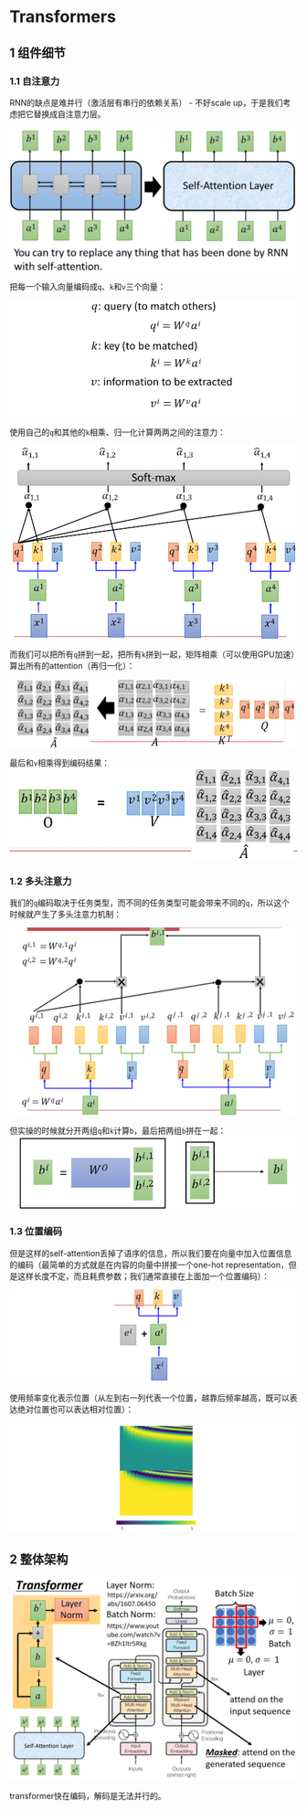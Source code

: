 # Transformers

## 1 组件细节

### 1.1 自注意力

RNN的缺点是难并行（激活层有串行的依赖关系） - 不好scale up，于是我们考虑把它替换成自注意力层。

![image-20250411143310241](./Transformer.assets/image-20250411143310241.png)

把每一个输入向量编码成`q`、`k`和`v`三个向量：

![image-20250411143941153](./Transformer.assets/image-20250411143941153.png)

使用自己的`q`和其他的`k`相乘、归一化计算两两之间的注意力：

![image-20250411143915454](./Transformer.assets/image-20250411143915454.png)

而我们可以把所有`q`拼到一起，把所有`k`拼到一起，矩阵相乘（可以使用GPU加速）算出所有的attention（再归一化）：

![image-20250411144247124](./Transformer.assets/image-20250411144247124.png)

最后和`v`相乘得到编码结果：
![image-20250411144358673](./Transformer.assets/image-20250411144358673.png)

### 1.2 多头注意力

我们的`q`编码取决于任务类型，而不同的任务类型可能会带来不同的`q`，所以这个时候就产生了多头注意力机制：

![image-20250411144522378](./Transformer.assets/image-20250411144522378.png)

但实操的时候就分开两组`q`和`k`计算`b`，最后把两组`b`拼在一起：
![image-20250411144624776](./Transformer.assets/image-20250411144624776.png)

### 1.3 位置编码

但是这样的self-attention丢掉了语序的信息，所以我们要在向量中加入位置信息的编码（最简单的方式就是在内容的向量中拼接一个one-hot representation，但是这样长度不定，而且耗费参数；我们通常直接在上面加一个位置编码）：

![image-20250411145251630](./Transformer.assets/image-20250411145251630.png)

使用频率变化表示位置（从左到右一列代表一个位置，越靠后频率越高，既可以表达绝对位置也可以表达相对位置）：

![image-20250411145526795](./Transformer.assets/image-20250411145526795.png)

## 2 整体架构

![image-20250411145811826](./Transformer.assets/image-20250411145811826.png)

transformer快在编码，解码是无法并行的。